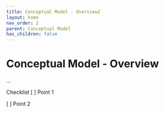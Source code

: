 ```yaml
---
title: Conceptual Model - Overview2
layout: home
nav_order: 2
parent: Conceptual Model
has_children: false
---
```


<script
  src="https://cdn.mathjax.org/mathjax/latest/MathJax.js?config=TeX-AMS-MML_HTMLorMML"
  type="text/javascript">
</script>

# Conceptual Model - **Overview**

...


Checklist
[ ] Point 1

[ ] Point 2
